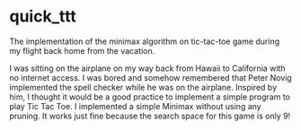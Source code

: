 # quick_ttt
The implementation of the minimax algorithm on tic-tac-toe game during my flight back home from the vacation.

I was sitting on the airplane on my way back from Hawaii to California with no internet access. I was bored and somehow remembered that Peter Novig implemented the spell checker while he was on the airplane. Inspired by him, I thought it would be a good practice to implement a simple program to play Tic Tac Toe. I implemented a simple Minimax without using any pruning. It works just fine because the search space for this game is only 9!
